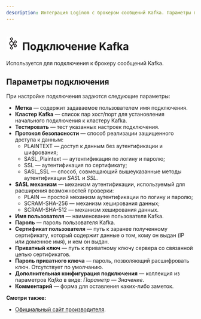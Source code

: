 ```yaml
---
description: Интеграция Loginom с брокером сообщений Kafka. Параметры подключения.
---
```

# ![ ](./../../../images/icons/common/data-sources/kafka_default.svg) Подключение Kafka

Используется для подключения к брокеру сообщений Kafka.

## Параметры подключения

При настройке подключения задаются следующие параметры:

* **Метка** — содержит задаваемое пользователем имя подключения.
* **Кластер Kafka** — список пар хост/порт для установления начального подключения к кластеру Kafka.
* **Тестировать** — тест указанных настроек подключения.
* **Протокол безопасности** — способ реализации защищенного доступа к данным:
   * PLAINTEXT — доступ к данным без аутентификации и шифрования;
   * SASL_Plaintext — аутентификация по логину и паролю;
   * SSL — аутентификация по сертификату;
   * SASL_SSL — способ, совмещающий вышеуказанные методы аутентификации *SASL* и *SSL*.
* **SASL механизм** — механизм аутентификации, используемый для расширения возможностей проверки:
   * PLAIN — простой механизм аутентификации по логину и паролю;
   * SCRAM-SHA-256 — механизм хеширования данных;
   * SCRAM-SHA-512 — механизм хеширования данных.
* **Имя пользователя** — наименование пользователя Kafka.
* **Пароль** — пароль пользователя Kafka.
* **Сертификат пользователя** — путь к заранее полученному сертификату, который содержит данные о том, кому он выдан (IP или доменное имя), и кем он выдан.
* **Приватный ключ** — путь к приватному ключу сервера со связанной цепью сертификатов. 
* **Пароль приватного ключа** — пароль, позволяющий расшифровать ключ. Отсутствует по умолчанию.
* **Дополнительная конфигурация подключения** — коллекция из параметров *Kafka* в виде: *Параметр — Значение*.
* **Комментарий** — форма для оставления каких-либо заметок. 

**Смотри также:** 
* [Официальный сайт производителя](https://kafka.apache.org/documentation/).